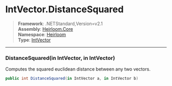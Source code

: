 # IntVector.DistanceSquared

> **Framework**: .NETStandard,Version=v2.1  
> **Assembly**: [Heirloom.Core][0]  
> **Namespace**: [Heirloom][0]  
> **Type**: [IntVector][1]

--------------------------------------------------------------------------------

### DistanceSquared(in IntVector, in IntVector)

Computes the squared euclidean distance between any two vectors.

```cs
public int DistanceSquared(in IntVector a, in IntVector b)
```

[0]: ../Heirloom.Core.md
[1]: Heirloom.IntVector.md
